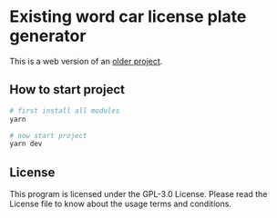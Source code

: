 # Existing word car license plate generator

This is a web version of an [older project](https://github.com/ebolblga/CarPlates).

## How to start project

```bash
# first install all modules
yarn

# now start project
yarn dev
```

## License
This program is licensed under the GPL-3.0 License. Please read the License file to know about the usage terms and conditions.
